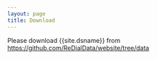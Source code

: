 ```yaml
---
layout: page
title: Download
---
```


Please download {{site.dsname}} from https://github.com/ReDialData/website/tree/data

